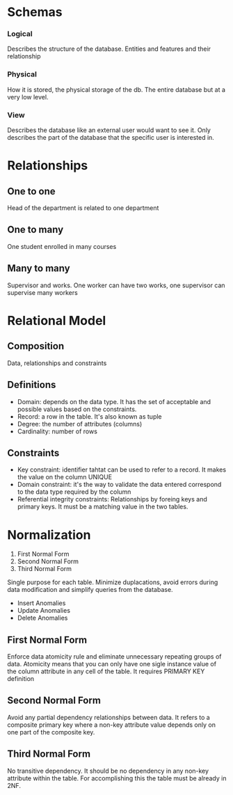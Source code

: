 # Schemas

### Logical

Describes the structure of the database. Entities and features and their relationship

### Physical

How it is stored, the physical storage of the db. The entire database but at a very low level.

### View

Describes the database like an external user would want to see it. Only describes the part of the database that the specific user is interested in.

# Relationships

## One to one

Head of the department is related to one department

## One to many

One student enrolled in many courses

## Many to many

Supervisor and works. One worker can have two works, one supervisor can supervise many workers

# Relational Model

## Composition

Data, relationships and constraints

## Definitions

- Domain: depends on the data type. It has the set of acceptable and possible values based on the constraints.
- Record: a row in the table. It's also known as tuple
- Degree: the number of attributes (columns)
- Cardinality: number of rows

## Constraints

- Key constraint: identifier tahtat can be used to refer to a record. It makes the value on the column UNIQUE
- Domain constraint: it's the way to validate the data entered correspond to the data type required by the column
- Referential integrity constraints: Relationships by foreing keys and primary keys. It must be a matching value in the two tables.

# Normalization

1. First Normal Form
2. Second Normal Form
3. Third Normal Form

Single purpose for each table. Minimize duplacations, avoid errors during data modification and simplify queries from the database.

- Insert Anomalies
- Update Anomalies
- Delete Anomalies

## First Normal Form

Enforce data atomicity rule and eliminate unnecessary repeating groups of data. Atomicity means that you can only have one sigle instance value of the column attribute in any cell of the table. It requires PRIMARY KEY definition

## Second Normal Form

Avoid any partial dependency relationships between data. It refers to a composite primary key where a non-key attribute value depends only on one part of the composite key.

## Third Normal Form

No transitive dependency. It should be no dependency in any non-key attribute within the table. For accomplishing this the table must be already in 2NF.
